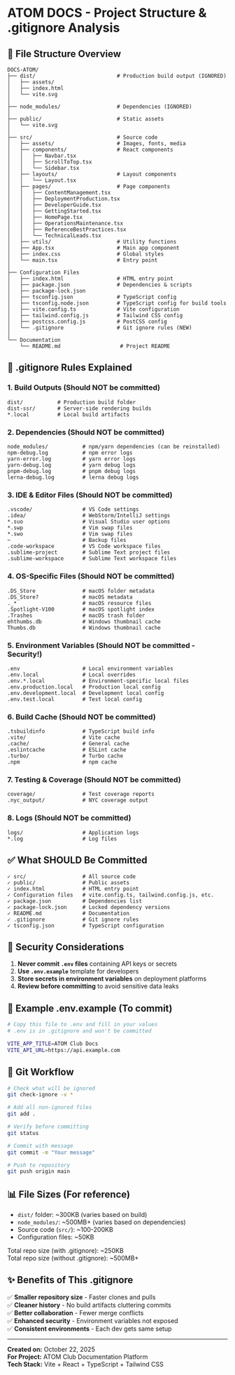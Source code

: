 # ATOM DOCS - Project Structure & .gitignore Analysis

## 📁 File Structure Overview

```
DOCS-ATOM/
├── dist/                          # Production build output (IGNORED)
│   ├── assets/
│   ├── index.html
│   └── vite.svg
│
├── node_modules/                  # Dependencies (IGNORED)
│
├── public/                        # Static assets
│   └── vite.svg
│
├── src/                           # Source code
│   ├── assets/                    # Images, fonts, media
│   ├── components/                # React components
│   │   ├── Navbar.tsx
│   │   ├── ScrollToTop.tsx
│   │   └── Sidebar.tsx
│   ├── layouts/                   # Layout components
│   │   └── Layout.tsx
│   ├── pages/                     # Page components
│   │   ├── ContentManagement.tsx
│   │   ├── DeploymentProduction.tsx
│   │   ├── DeveloperGuide.tsx
│   │   ├── GettingStarted.tsx
│   │   ├── HomePage.tsx
│   │   ├── OperationsMaintenance.tsx
│   │   ├── ReferenceBestPractices.tsx
│   │   └── TechnicalLeads.tsx
│   ├── utils/                     # Utility functions
│   ├── App.tsx                    # Main app component
│   ├── index.css                  # Global styles
│   └── main.tsx                   # Entry point
│
├── Configuration Files
│   ├── index.html                 # HTML entry point
│   ├── package.json               # Dependencies & scripts
│   ├── package-lock.json
│   ├── tsconfig.json              # TypeScript config
│   ├── tsconfig.node.json         # TypeScript config for build tools
│   ├── vite.config.ts             # Vite configuration
│   ├── tailwind.config.js         # Tailwind CSS config
│   ├── postcss.config.js          # PostCSS config
│   └── .gitignore                 # Git ignore rules (NEW)
│
└── Documentation
    └── README.md                   # Project README
```

## 🚫 .gitignore Rules Explained

### **1. Build Outputs** (Should NOT be committed)
```
dist/           # Production build folder
dist-ssr/       # Server-side rendering builds
*.local         # Local build artifacts
```

### **2. Dependencies** (Should NOT be committed)
```
node_modules/           # npm/yarn dependencies (can be reinstalled)
npm-debug.log           # npm error logs
yarn-error.log          # yarn error logs
yarn-debug.log          # yarn debug logs
pnpm-debug.log          # pnpm debug logs
lerna-debug.log         # lerna debug logs
```

### **3. IDE & Editor Files** (Should NOT be committed)
```
.vscode/                # VS Code settings
.idea/                  # WebStorm/IntelliJ settings
*.suo                   # Visual Studio user options
*.swp                   # Vim swap files
*.swo                   # Vim swap files
~                       # Backup files
.code-workspace         # VS Code workspace files
.sublime-project        # Sublime Text project files
.sublime-workspace      # Sublime Text workspace files
```

### **4. OS-Specific Files** (Should NOT be committed)
```
.DS_Store               # macOS folder metadata
.DS_Store?              # macOS metadata
._*                     # macOS resource files
.Spotlight-V100         # macOS spotlight index
.Trashes                # macOS trash folder
ehthumbs.db             # Windows thumbnail cache
Thumbs.db               # Windows thumbnail cache
```

### **5. Environment Variables** (Should NOT be committed - Security!)
```
.env                    # Local environment variables
.env.local              # Local overrides
.env.*.local            # Environment-specific local files
.env.production.local   # Production local config
.env.development.local  # Development local config
.env.test.local         # Test local config
```

### **6. Build Cache** (Should NOT be committed)
```
.tsbuildinfo            # TypeScript build info
.vite/                  # Vite cache
.cache/                 # General cache
.eslintcache            # ESLint cache
.turbo/                 # Turbo cache
.npm                    # npm cache
```

### **7. Testing & Coverage** (Should NOT be committed)
```
coverage/               # Test coverage reports
.nyc_output/            # NYC coverage output
```

### **8. Logs** (Should NOT be committed)
```
logs/                   # Application logs
*.log                   # Log files
```

## ✅ What SHOULD Be Committed

```
✓ src/                  # All source code
✓ public/               # Public assets
✓ index.html            # HTML entry point
✓ Configuration files   # vite.config.ts, tailwind.config.js, etc.
✓ package.json          # Dependencies list
✓ package-lock.json     # Locked dependency versions
✓ README.md             # Documentation
✓ .gitignore            # Git ignore rules
✓ tsconfig.json         # TypeScript configuration
```

## 🔐 Security Considerations

1. **Never commit `.env` files** containing API keys or secrets
2. **Use `.env.example`** template for developers
3. **Store secrets in environment variables** on deployment platforms
4. **Review before committing** to avoid sensitive data leaks

## 📝 Example .env.example (To commit)

```bash
# Copy this file to .env and fill in your values
# .env is in .gitignore and won't be committed

VITE_APP_TITLE=ATOM Club Docs
VITE_API_URL=https://api.example.com
```

## 🚀 Git Workflow

```bash
# Check what will be ignored
git check-ignore -v *

# Add all non-ignored files
git add .

# Verify before committing
git status

# Commit with message
git commit -m "Your message"

# Push to repository
git push origin main
```

## 📊 File Sizes (For reference)

- `dist/` folder: ~300KB (varies based on build)
- `node_modules/`: ~500MB+ (varies based on dependencies)
- Source code (`src/`): ~100-200KB
- Configuration files: ~50KB

Total repo size (with .gitignore): ~250KB  
Total repo size (without .gitignore): ~500MB+

## ✨ Benefits of This .gitignore

✅ **Smaller repository size** - Faster clones and pulls  
✅ **Cleaner history** - No build artifacts cluttering commits  
✅ **Better collaboration** - Fewer merge conflicts  
✅ **Enhanced security** - Environment variables not exposed  
✅ **Consistent environments** - Each dev gets same setup  

---

**Created on:** October 22, 2025  
**For Project:** ATOM Club Documentation Platform  
**Tech Stack:** Vite + React + TypeScript + Tailwind CSS

